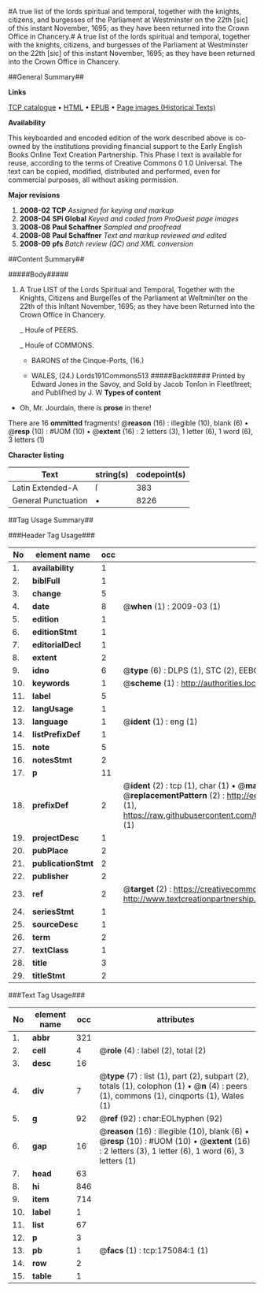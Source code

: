 #A true list of the lords spiritual and temporal, together with the knights, citizens, and burgesses of the Parliament at Westminster on the 22th [sic] of this instant November, 1695; as they have been returned into the Crown Office in Chancery.#
A true list of the lords spiritual and temporal, together with the knights, citizens, and burgesses of the Parliament at Westminster on the 22th [sic] of this instant November, 1695; as they have been returned into the Crown Office in Chancery.

##General Summary##

**Links**

[TCP catalogue](http://www.ota.ox.ac.uk/tcp/)  • 
[HTML](http://tei.it.ox.ac.uk/tcp/Texts-HTML/free/B06/B06235.html)  • 
[EPUB](http://tei.it.ox.ac.uk/tcp/Texts-EPUB/free/B06/B06235.epub) • 
[Page images (Historical Texts)](https://data.historicaltexts.jisc.ac.uk/view?pubId=eebo-51784683e&pageId=eebo-51784683e-175084-1)

**Availability**

This keyboarded and encoded edition of the
	       work described above is co-owned by the institutions
	       providing financial support to the Early English Books
	       Online Text Creation Partnership. This Phase I text is
	       available for reuse, according to the terms of Creative
	       Commons 0 1.0 Universal. The text can be copied,
	       modified, distributed and performed, even for
	       commercial purposes, all without asking permission.

**Major revisions**

1. __2008-02__ __TCP__ *Assigned for keying and markup*
1. __2008-04__ __SPi Global__ *Keyed and coded from ProQuest page images*
1. __2008-08__ __Paul Schaffner__ *Sampled and proofread*
1. __2008-08__ __Paul Schaffner__ *Text and markup reviewed and edited*
1. __2008-09__ __pfs__ *Batch review (QC) and XML conversion*

##Content Summary##

#####Body#####

1. A True LIST of the Lords Spiritual and Temporal, Together with the Knights, Citizens and Burgeſſes of the Parliament at Weſtminſter on the 22th of this Inſtant November, 1695; as they have been Returned into the Crown Office in Chancery.

    _ Houſe of PEERS.

    _ Houſe of COMMONS. 

      * BARONS of the Cinque-Ports, (16.)

      * WALES, (24.)
Lords191Commons513
#####Back#####
Printed by Edward Jones in the Savoy, and Sold by Jacob Tonſon in Fleetſtreet; and Publiſhed by J. W
**Types of content**

  * Oh, Mr. Jourdain, there is **prose** in there!

There are 16 **ommitted** fragments! 
 @__reason__ (16) : illegible (10), blank (6)  •  @__resp__ (10) : #UOM (10)  •  @__extent__ (16) : 2 letters (3), 1 letter (6), 1 word (6), 3 letters (1)

**Character listing**


|Text|string(s)|codepoint(s)|
|---|---|---|
|Latin Extended-A|ſ|383|
|General Punctuation|•|8226|

##Tag Usage Summary##

###Header Tag Usage###

|No|element name|occ|attributes|
|---|---|---|---|
|1.|__availability__|1||
|2.|__biblFull__|1||
|3.|__change__|5||
|4.|__date__|8| @__when__ (1) : 2009-03 (1)|
|5.|__edition__|1||
|6.|__editionStmt__|1||
|7.|__editorialDecl__|1||
|8.|__extent__|2||
|9.|__idno__|6| @__type__ (6) : DLPS (1), STC (2), EEBO-CITATION (1), OCLC (1), VID (1)|
|10.|__keywords__|1| @__scheme__ (1) : http://authorities.loc.gov/ (1)|
|11.|__label__|5||
|12.|__langUsage__|1||
|13.|__language__|1| @__ident__ (1) : eng (1)|
|14.|__listPrefixDef__|1||
|15.|__note__|5||
|16.|__notesStmt__|2||
|17.|__p__|11||
|18.|__prefixDef__|2| @__ident__ (2) : tcp (1), char (1)  •  @__matchPattern__ (2) : ([0-9\-]+):([0-9IVX]+) (1), (.+) (1)  •  @__replacementPattern__ (2) : http://eebo.chadwyck.com/downloadtiff?vid=$1&page=$2 (1), https://raw.githubusercontent.com/textcreationpartnership/Texts/master/tcpchars.xml#$1 (1)|
|19.|__projectDesc__|1||
|20.|__pubPlace__|2||
|21.|__publicationStmt__|2||
|22.|__publisher__|2||
|23.|__ref__|2| @__target__ (2) : https://creativecommons.org/publicdomain/zero/1.0/ (1), http://www.textcreationpartnership.org/docs/. (1)|
|24.|__seriesStmt__|1||
|25.|__sourceDesc__|1||
|26.|__term__|2||
|27.|__textClass__|1||
|28.|__title__|3||
|29.|__titleStmt__|2||


###Text Tag Usage###

|No|element name|occ|attributes|
|---|---|---|---|
|1.|__abbr__|321||
|2.|__cell__|4| @__role__ (4) : label (2), total (2)|
|3.|__desc__|16||
|4.|__div__|7| @__type__ (7) : list (1), part (2), subpart (2), totals (1), colophon (1)  •  @__n__ (4) : peers (1), commons (1), cinqports (1), Wales (1)|
|5.|__g__|92| @__ref__ (92) : char:EOLhyphen (92)|
|6.|__gap__|16| @__reason__ (16) : illegible (10), blank (6)  •  @__resp__ (10) : #UOM (10)  •  @__extent__ (16) : 2 letters (3), 1 letter (6), 1 word (6), 3 letters (1)|
|7.|__head__|63||
|8.|__hi__|846||
|9.|__item__|714||
|10.|__label__|1||
|11.|__list__|67||
|12.|__p__|3||
|13.|__pb__|1| @__facs__ (1) : tcp:175084:1 (1)|
|14.|__row__|2||
|15.|__table__|1||
